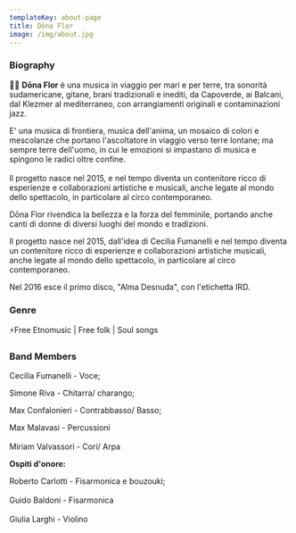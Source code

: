 ```yaml
---
templateKey: about-page
title: Dōna Flor
image: /img/about.jpg
---
```

### Biography

💃🏻  **Dōna Flor** è una musica in viaggio per mari e per terre, tra sonorità sudamericane, gitane, brani tradizionali e inediti, da Capoverde, ai Balcani, dal Klezmer al mediterraneo, con arrangiamenti originali e contaminazioni jazz.

 E' una musica di frontiera, musica dell'anima, un mosaico di colori e mescolanze che portano l'ascoltatore in viaggio verso terre lontane; ma sempre terre dell'uomo, in cui le emozioni si impastano di musica e spingono le radici oltre confine.\
\
Il progetto nasce nel 2015, e nel tempo diventa un contenitore ricco di esperienze e collaborazioni artistiche e musicali, anche legate al mondo dello spettacolo, in particolare al circo contemporaneo.

Dōna Flor rivendica la bellezza e la forza del femminile, portando anche canti di donne di diversi luoghi del mondo e tradizioni.

Il progetto nasce nel 2015, dall'idea di Cecilia Fumanelli e nel tempo diventa un contenitore ricco di esperienze e collaborazioni artistiche musicali, anche legate al mondo dello spettacolo, in particolare al circo contemporaneo.

Nel 2016 esce il primo disco, "Alma Desnuda", con l'etichetta IRD.

### Genre

⚡️Free Etnomusic | Free folk | Soul songs

### Band Members

Cecilia Fumanelli - Voce;

Simone Riva - Chitarra/ charango;

Max Confalonieri - Contrabbasso/ Basso;

Max Malavasi - Percussioni\
\
Miriam Valvassori - Cori/ Arpa



**Ospiti d'onore:**

Roberto Carlotti - Fisarmonica e bouzouki;\
\
Guido Baldoni - Fisarmonica\
\
Giulia Larghi - Violino
